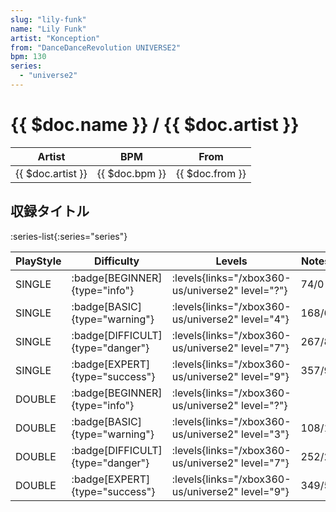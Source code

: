 ```yaml
---
slug: "lily-funk"
name: "Lily Funk"
artist: "Konception"
from: "DanceDanceRevolution UNIVERSE2"
bpm: 130
series:
  - "universe2"
---
```


# {{ $doc.name }} / {{ $doc.artist }}

|Artist|BPM|From|
|------|---|----|
|{{ $doc.artist }}|{{ $doc.bpm }}|{{ $doc.from }}|

## 収録タイトル

:series-list{:series="series"}

|PlayStyle|Difficulty|Levels|Notes|Movie|
|---------|----------|------|-----|-----|
|SINGLE| :badge[BEGINNER]{type="info"}| :levels{links="/xbox360-us/universe2" level="?"}|74/0||
|SINGLE| :badge[BASIC]{type="warning"}| :levels{links="/xbox360-us/universe2" level="4"}|168/6||
|SINGLE| :badge[DIFFICULT]{type="danger"}| :levels{links="/xbox360-us/universe2" level="7"}|267/8||
|SINGLE| :badge[EXPERT]{type="success"}| :levels{links="/xbox360-us/universe2" level="9"}|357/9||
|DOUBLE| :badge[BEGINNER]{type="info"}| :levels{links="/xbox360-us/universe2" level="?"}|||
|DOUBLE| :badge[BASIC]{type="warning"}| :levels{links="/xbox360-us/universe2" level="3"}|108/1||
|DOUBLE| :badge[DIFFICULT]{type="danger"}| :levels{links="/xbox360-us/universe2" level="7"}|252/2||
|DOUBLE| :badge[EXPERT]{type="success"}| :levels{links="/xbox360-us/universe2" level="9"}|349/5||
